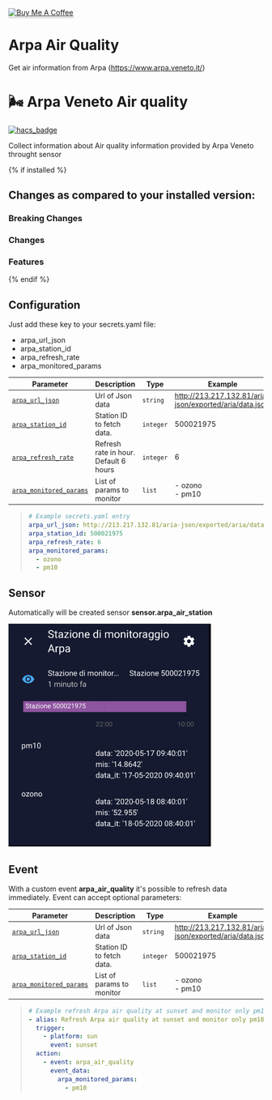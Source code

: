 <a href="https://www.buymeacoffee.com/Gazzolinho" target="_blank"><img src="https://www.buymeacoffee.com/assets/img/custom_images/orange_img.png" alt="Buy Me A Coffee" style="height: 41px !important;width: 174px !important;box-shadow: 0px 3px 2px 0px rgba(190, 190, 190, 0.5) !important;-webkit-box-shadow: 0px 3px 2px 0px rgba(190, 190, 190, 0.5) !important;" ></a>

# Arpa Air Quality
Get air information from Arpa (https://www.arpa.veneto.it/)
# <span style="font-family: 'Segoe UI Emoji'">🌬</span> Arpa Veneto Air quality

[![hacs_badge](https://img.shields.io/badge/HACS-Custom-orange.svg)](https://github.com/custom-components/hacs)

Collect information about Air quality information provided by Arpa Veneto throught sensor

{% if installed %}
## Changes as compared to your installed version:

### Breaking Changes

### Changes

### Features
{% endif %}

## Configuration

Just add these key to your secrets.yaml file:
- arpa_url_json
- arpa_station_id
- arpa_refresh_rate
- arpa_monitored_params

| Parameter                       | Description                              | Type     | Example                                     |
| ------------------------------- | ---------------------------------------- | ------   | ------------------------------------------- |
| [`arpa_url_json`](#)            | Url of Json data                         | `string` | http://213.217.132.81/aria-json/exported/aria/data.json      |
| [`arpa_station_id`](#)          | Station ID to fetch data.                | `integer`| 500021975         |
| [`arpa_refresh_rate`](#)        | Refresh rate in hour. Default 6 hours    | `integer`| 6                 |
| [`arpa_monitored_params`](#)    | List of params to monitor                | `list`   | - ozono</br>- pm10|


> ```yaml
> # Example secrets.yaml entry
> arpa_url_json: http://213.217.132.81/aria-json/exported/aria/data.json
> arpa_station_id: 500021975
> arpa_refresh_rate: 6
> arpa_monitored_params:
>   - ozono
>   - pm10
> ```

## Sensor
Automatically will be created sensor **sensor.arpa_air_station**

<img src="example-sensor.png" width="400px">

## Event
With a custom event **arpa_air_quality** it's possible to refresh data immediately.
Event can accept optional parameters:

| Parameter                       | Description                              | Type     | Example                                     |
| ------------------------------- | ---------------------------------------- | ------   | ------------------------------------------- |
| [`arpa_url_json`](#)            | Url of Json data                         | `string` | http://213.217.132.81/aria-json/exported/aria/data.json      |
| [`arpa_station_id`](#)          | Station ID to fetch data.                | `integer`| 500021975         |
| [`arpa_monitored_params`](#)    | List of params to monitor                | `list`   | - ozono</br>- pm10|


> ```yaml
> # Example refresh Arpa air quality at sunset and monitor only pm10
> - alias: Refresh Arpa air quality at sunset and monitor only pm10
>   trigger:
>     - platform: sun
>       event: sunset
>   action:
>     - event: arpa_air_quality
>       event_data:
>         arpa_monitored_params: 
>           - pm10